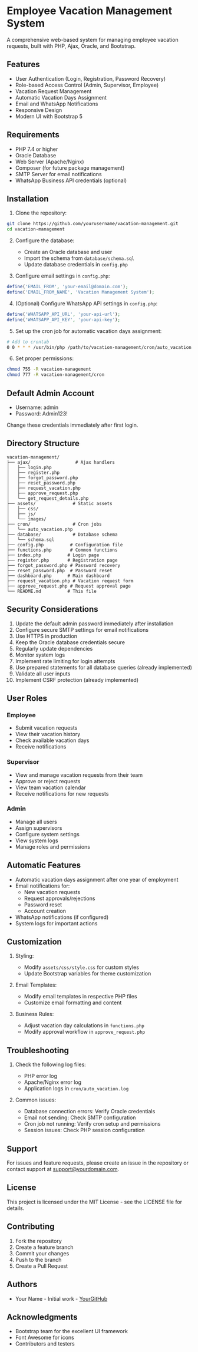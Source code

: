 # Employee Vacation Management System

A comprehensive web-based system for managing employee vacation requests, built with PHP, Ajax, Oracle, and Bootstrap.

## Features

- User Authentication (Login, Registration, Password Recovery)
- Role-based Access Control (Admin, Supervisor, Employee)
- Vacation Request Management
- Automatic Vacation Days Assignment
- Email and WhatsApp Notifications
- Responsive Design
- Modern UI with Bootstrap 5

## Requirements

- PHP 7.4 or higher
- Oracle Database
- Web Server (Apache/Nginx)
- Composer (for future package management)
- SMTP Server for email notifications
- WhatsApp Business API credentials (optional)

## Installation

1. Clone the repository:
```bash
git clone https://github.com/yourusername/vacation-management.git
cd vacation-management
```

2. Configure the database:
   - Create an Oracle database and user
   - Import the schema from `database/schema.sql`
   - Update database credentials in `config.php`

3. Configure email settings in `config.php`:
```php
define('EMAIL_FROM', 'your-email@domain.com');
define('EMAIL_FROM_NAME', 'Vacation Management System');
```

4. (Optional) Configure WhatsApp API settings in `config.php`:
```php
define('WHATSAPP_API_URL', 'your-api-url');
define('WHATSAPP_API_KEY', 'your-api-key');
```

5. Set up the cron job for automatic vacation days assignment:
```bash
# Add to crontab
0 0 * * * /usr/bin/php /path/to/vacation-management/cron/auto_vacation.php
```

6. Set proper permissions:
```bash
chmod 755 -R vacation-management
chmod 777 -R vacation-management/cron
```

## Default Admin Account

- Username: admin
- Password: Admin123!

Change these credentials immediately after first login.

## Directory Structure

```
vacation-management/
├── ajax/                 # Ajax handlers
│   ├── login.php
│   ├── register.php
│   ├── forgot_password.php
│   ├── reset_password.php
│   ├── request_vacation.php
│   ├── approve_request.php
│   └── get_request_details.php
├── assets/              # Static assets
│   ├── css/
│   ├── js/
│   └── images/
├── cron/                # Cron jobs
│   └── auto_vacation.php
├── database/            # Database schema
│   └── schema.sql
├── config.php          # Configuration file
├── functions.php       # Common functions
├── index.php          # Login page
├── register.php       # Registration page
├── forgot_password.php # Password recovery
├── reset_password.php  # Password reset
├── dashboard.php      # Main dashboard
├── request_vacation.php # Vacation request form
├── approve_request.php # Request approval page
└── README.md          # This file
```

## Security Considerations

1. Update the default admin password immediately after installation
2. Configure secure SMTP settings for email notifications
3. Use HTTPS in production
4. Keep the Oracle database credentials secure
5. Regularly update dependencies
6. Monitor system logs
7. Implement rate limiting for login attempts
8. Use prepared statements for all database queries (already implemented)
9. Validate all user inputs
10. Implement CSRF protection (already implemented)

## User Roles

### Employee
- Submit vacation requests
- View their vacation history
- Check available vacation days
- Receive notifications

### Supervisor
- View and manage vacation requests from their team
- Approve or reject requests
- View team vacation calendar
- Receive notifications for new requests

### Admin
- Manage all users
- Assign supervisors
- Configure system settings
- View system logs
- Manage roles and permissions

## Automatic Features

- Automatic vacation days assignment after one year of employment
- Email notifications for:
  - New vacation requests
  - Request approvals/rejections
  - Password reset
  - Account creation
- WhatsApp notifications (if configured)
- System logs for important actions

## Customization

1. Styling:
   - Modify `assets/css/style.css` for custom styles
   - Update Bootstrap variables for theme customization

2. Email Templates:
   - Modify email templates in respective PHP files
   - Customize email formatting and content

3. Business Rules:
   - Adjust vacation day calculations in `functions.php`
   - Modify approval workflow in `approve_request.php`

## Troubleshooting

1. Check the following log files:
   - PHP error log
   - Apache/Nginx error log
   - Application logs in `cron/auto_vacation.log`

2. Common issues:
   - Database connection errors: Verify Oracle credentials
   - Email not sending: Check SMTP configuration
   - Cron job not running: Verify cron setup and permissions
   - Session issues: Check PHP session configuration

## Support

For issues and feature requests, please create an issue in the repository or contact support at support@yourdomain.com.

## License

This project is licensed under the MIT License - see the LICENSE file for details.

## Contributing

1. Fork the repository
2. Create a feature branch
3. Commit your changes
4. Push to the branch
5. Create a Pull Request

## Authors

- Your Name - Initial work - [YourGitHub](https://github.com/yourusername)

## Acknowledgments

- Bootstrap team for the excellent UI framework
- Font Awesome for icons
- Contributors and testers
